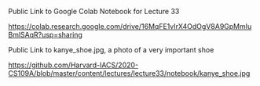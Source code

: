 Public Link to Google Colab Notebook for Lecture 33

https://colab.research.google.com/drive/16MqFE1vIrX4OdOgV8A9GpMmIuBmlSAqR?usp=sharing

Public Link to kanye_shoe.jpg, a photo of a very important shoe

https://github.com/Harvard-IACS/2020-CS109A/blob/master/content/lectures/lecture33/notebook/kanye_shoe.jpg
